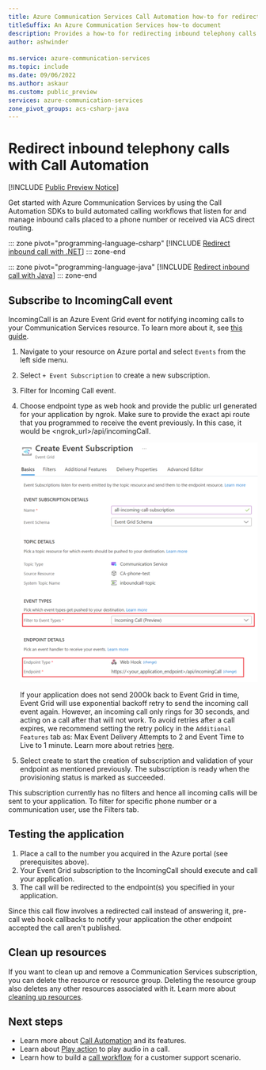 ```yaml
---
title: Azure Communication Services Call Automation how-to for redirecting inbound PSTN calls
titleSuffix: An Azure Communication Services how-to document
description: Provides a how-to for redirecting inbound telephony calls with Call Automation.
author: ashwinder

ms.service: azure-communication-services
ms.topic: include
ms.date: 09/06/2022
ms.author: askaur
ms.custom: public_preview
services: azure-communication-services
zone_pivot_groups: acs-csharp-java
---
```


# Redirect inbound telephony calls with Call Automation

[!INCLUDE [Public Preview Notice](../../includes/public-preview-include.md)]

Get started with Azure Communication Services by using the Call Automation SDKs to build automated calling workflows that listen for and manage inbound calls placed to a phone number or received via ACS direct routing.

::: zone pivot="programming-language-csharp"
[!INCLUDE [Redirect inbound call with .NET](./includes/redirect-inbound-telephony-calls-csharp.md)]
::: zone-end

::: zone pivot="programming-language-java"
[!INCLUDE [Redirect inbound call with Java](./includes/redirect-inbound-telephony-calls-java.md)]
::: zone-end

## Subscribe to IncomingCall event

IncomingCall is an Azure Event Grid event for notifying incoming calls to your Communication Services resource. To learn more about it, see [this guide](../../concepts/call-automation/incoming-call-notification.md). 
1. Navigate to your resource on Azure portal and select `Events` from the left side menu.
2. Select `+ Event Subscription` to create a new subscription.
3. Filter for Incoming Call event.
4. Choose endpoint type as web hook and provide the public url generated for your application by ngrok. Make sure to provide the exact api route that you programmed to receive the event previously. In this case, it would be <ngrok_url>/api/incomingCall.

    ![Screenshot of portal page to create a new event subscription.](./media/event-susbcription.png)

    If your application does not send 200Ok back to Event Grid in time, Event Grid will use exponential backoff retry to send the incoming call event again. However, an incoming call only rings for 30 seconds, and acting on a call after that will not work. To avoid retries after a call expires, we recommend setting the retry policy in the `Additional Features` tab as: Max Event Delivery Attempts to 2 and Event Time to Live to 1 minute. Learn more about retries [here](../../../event-grid/delivery-and-retry.md).
5. Select create to start the creation of subscription and validation of your endpoint as mentioned previously. The subscription is ready when the provisioning status is marked as succeeded.

This subscription currently has no filters and hence all incoming calls will be sent to your application. To filter for specific phone number or a communication user, use the Filters tab.

## Testing the application

1. Place a call to the number you acquired in the Azure portal (see prerequisites above).
2. Your Event Grid subscription to the IncomingCall should execute and call your application.
3. The call will be redirected to the endpoint(s) you specified in your application.

Since this call flow involves a redirected call instead of answering it, pre-call web hook callbacks to notify your application the other endpoint accepted the call aren't published.

## Clean up resources

If you want to clean up and remove a Communication Services subscription, you can delete the resource or resource group. Deleting the resource group also deletes any other resources associated with it. Learn more about [cleaning up resources](../../quickstarts/create-communication-resource.md#clean-up-resources).

## Next steps

- Learn more about [Call Automation](../../concepts/call-automation/call-automation.md) and its features. 
- Learn about [Play action](../../concepts/call-automation/play-Action.md) to play audio in a call.
- Learn how to build a [call workflow](../../quickstarts/call-automation/callflows-for-customer-interactions.md) for a customer support scenario. 
